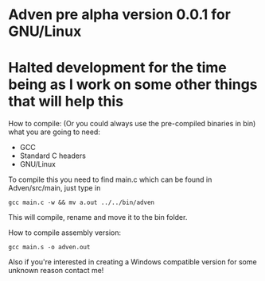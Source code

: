 # Adven pre alpha version 0.0.1 for GNU/Linux

# Halted development for the time being as I work on some other things that will help this

How to compile: (Or you could always use the pre-compiled binaries in bin)
what you are going to need:
* GCC
* Standard C headers
* GNU/Linux

To compile this you need to find main.c which can be found in Adven/src/main,
just type in
```
gcc main.c -w && mv a.out ../../bin/adven
```
This will compile, rename and move it to the bin folder.

How to compile assembly version:
```
gcc main.s -o adven.out
```

Also if you're interested in creating a Windows compatible version for some
unknown reason contact me!
